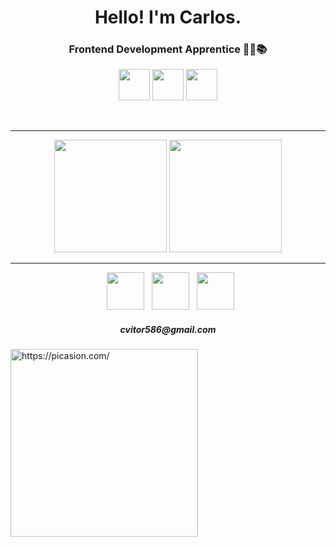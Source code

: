 
<h1 align="center"> Hello! I'm Carlos.   </h1>
<h3 align="center"> Frontend Development Apprentice 👨‍💻📚 </h3>

<p align='center'>
<img src="https://upload.wikimedia.org/wikipedia/commons/thumb/9/99/Unofficial_JavaScript_logo_2.svg/1200px-Unofficial_JavaScript_logo_2.svg.png" width="50">
<img src="https://image.flaticon.com/icons/png/512/1216/1216733.png" width="50">
<img src="https://media.slid.es/uploads/juscezari/images/413092/CSS3.png" width='50'>
</p>
</div>
</div>

<br>
<hr>
<div align='center'>
  <img height="180em" src="https://github-readme-stats.vercel.app/api?username=CV1tor&show_icons=true&theme=bear&include_all_commits=true&count_private=true"/>
  <img height="180em" src="https://github-readme-stats.vercel.app/api/top-langs/?username=CV1tor&layout=compact&langs_count=7&theme=bear"/>
</div>
<hr>


<p align='center'>
&nbsp; <a href="https://twitter.com/littlecarIos" target="_blank" rel="noopener noreferrer"><img src=https://image.flaticon.com/icons/png/512/185/185961.png width="60" /></a> 
&nbsp; <a href="https://www.behance.net/cv1tor" target="_blank" rel="noopener noreferrer"><img src="https://image.flaticon.com/icons/png/512/185/185970.png" width="60" /></a>  
&nbsp; <a href="https://www.linkedin.com/in/carlos-vitor-duarte-rodrigues-galv%C3%A3o-a158481a5/" target="_blank" rel="noopener noreferrer"><img src="https://image.flaticon.com/icons/png/512/185/185964.png" width="60" /></a>
  
</p>
<h5 align="center">cvitor586@gmail.com</h5>
</div>

<a href="https://picasion.com/"><img src="https://i.picasion.com/pic91/b2f4f4a6630879c0db03831a5c3da044.gif" width="300" height="300" border="0" alt="https://picasion.com/" /></a>
